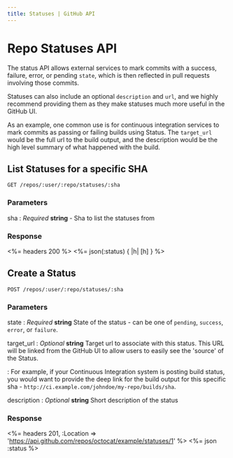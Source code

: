 ```yaml
---
title: Statuses | GitHub API
---
```


# Repo Statuses API

The status API allows external services to mark commits with a success,
failure, error, or pending `state`, which is then reflected in pull requests involving 
those commits.

Statuses can also include an optional `description` and `url`, and
we highly recommend providing them as they make statuses much more
useful in the GitHub UI.

As an example, one common use is for continuous integration
services to mark commits as passing or failing builds using Status.  The
`target_url` would be the full url to the build output, and the
description would be the high level summary of what happened with the
build.

## List Statuses for a specific SHA

    GET /repos/:user/:repo/statuses/:sha

### Parameters

sha
: _Required_ **string** - Sha to list the statuses from

### Response

<%= headers 200 %>
<%= json(:status) { |h| [h] } %>

## Create a Status

    POST /repos/:user/:repo/statuses/:sha

### Parameters

state
: _Required_ **string** State of the status - can be one of `pending`,
`success`, `error`, or `failure`.

target_url
: _Optional_ **string** Target url to associate with this status.  This
URL will be linked from the GitHub UI to allow users to easily see the
'source' of the Status.  

: For example, if your Continuous Integration system is posting build
status, you would want to provide the deep link for the build output for
this specific sha - `http://ci.example.com/johndoe/my-repo/builds/sha`.

description
: _Optional_ **string** Short description of the status

### Response

<%= headers 201,
      :Location =>
'https://api.github.com/repos/octocat/example/statuses/1' %>
<%= json :status %>
